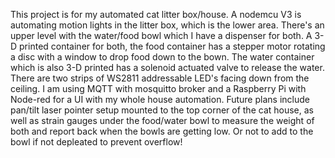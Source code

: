 This project is for my automated cat litter box/house.  A nodemcu V3 is automating motion lights in the litter box, which is the lower area. There's an upper level with the water/food bowl which I have a dispenser for both.  A 3-D printed container for both, the food container has a stepper motor rotating a disc with a window to drop food down to the bown.  The water container which is also 3-D printed has a solenoid actuated valve to release the water.  There are two strips of WS2811 addressable LED's facing down from the ceiling.  I am using MQTT with mosquitto broker and a Raspberry Pi with Node-red for a UI with my whole house automation.  Future plans include pan/tilt laser pointer setup mounted to the top corner of the cat house, as well as strain gauges under the food/water bowl to measure the weight of both and report back when the bowls are getting low. Or not to add to the bowl if not depleated to prevent overflow!